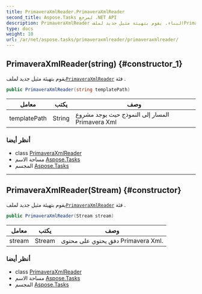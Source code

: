 ```yaml
---
title: PrimaveraXmlReader.PrimaveraXmlReader
second_title: Aspose.Tasks لمرجع .NET API
description: PrimaveraXmlReader البناء. يقوم بتهيئة مثيل جديد لملفPrimaveraXmlReader فئة .
type: docs
weight: 10
url: /ar/net/aspose.tasks/primaveraxmlreader/primaveraxmlreader/
---
```

## PrimaveraXmlReader(string) {#constructor_1}

يقوم بتهيئة مثيل جديد لملف[`PrimaveraXmlReader`](../) فئة .

```csharp
public PrimaveraXmlReader(string templatePath)
```

| معامل | يكتب | وصف |
| --- | --- | --- |
| templatePath | String | المسار إلى النموذج حيث يوجد مشروع Primavera Xml |

### أنظر أيضا

* class [PrimaveraXmlReader](../)
* مساحة الاسم [Aspose.Tasks](../../primaveraxmlreader/)
* المجسم [Aspose.Tasks](../../../)

---

## PrimaveraXmlReader(Stream) {#constructor}

يقوم بتهيئة مثيل جديد لملف[`PrimaveraXmlReader`](../) فئة .

```csharp
public PrimaveraXmlReader(Stream stream)
```

| معامل | يكتب | وصف |
| --- | --- | --- |
| stream | Stream | دفق يحتوي على محتوى Primavera Xml. |

### أنظر أيضا

* class [PrimaveraXmlReader](../)
* مساحة الاسم [Aspose.Tasks](../../primaveraxmlreader/)
* المجسم [Aspose.Tasks](../../../)


